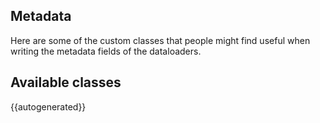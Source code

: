## Metadata

Here are some of the custom classes that people might find useful when writing the metadata fields of the dataloaders.

## Available classes

{{autogenerated}}
